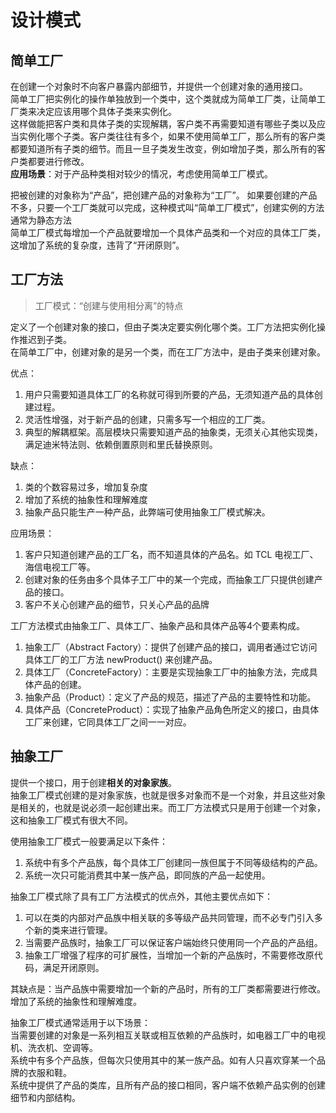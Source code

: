 # 设计模式  

## 简单工厂  
在创建一个对象时不向客户暴露内部细节，并提供一个创建对象的通用接口。  
简单工厂把实例化的操作单独放到一个类中，这个类就成为简单工厂类，让简单工厂类来决定应该用哪个具体子类来实例化。  
这样做能把客户类和具体子类的实现解耦，客户类不再需要知道有哪些子类以及应当实例化哪个子类。客户类往往有多个，如果不使用简单工厂，那么所有的客户类都要知道所有子类的细节。而且一旦子类发生改变，例如增加子类，那么所有的客户类都要进行修改。  
**应用场景**：对于产品种类相对较少的情况，考虑使用简单工厂模式。  

把被创建的对象称为“产品”，把创建产品的对象称为“工厂”。
如果要创建的产品不多，只要一个工厂类就可以完成，这种模式叫“简单工厂模式”，创建实例的方法通常为静态方法  
简单工厂模式每增加一个产品就要增加一个具体产品类和一个对应的具体工厂类，这增加了系统的复杂度，违背了“开闭原则”。  

## 工厂方法  

> 工厂模式：“创建与使用相分离”的特点   

定义了一个创建对象的接口，但由子类决定要实例化哪个类。工厂方法把实例化操作推迟到子类。  
在简单工厂中，创建对象的是另一个类，而在工厂方法中，是由子类来创建对象。  


优点：  
1. 用户只需要知道具体工厂的名称就可得到所要的产品，无须知道产品的具体创建过程。  
2. 灵活性增强，对于新产品的创建，只需多写一个相应的工厂类。  
3. 典型的解耦框架。高层模块只需要知道产品的抽象类，无须关心其他实现类，满足迪米特法则、依赖倒置原则和里氏替换原则。  

缺点：  
1. 类的个数容易过多，增加复杂度  
2. 增加了系统的抽象性和理解难度  
3. 抽象产品只能生产一种产品，此弊端可使用抽象工厂模式解决。  

应用场景：  
1. 客户只知道创建产品的工厂名，而不知道具体的产品名。如 TCL 电视工厂、海信电视工厂等。  
2. 创建对象的任务由多个具体子工厂中的某一个完成，而抽象工厂只提供创建产品的接口。  
3. 客户不关心创建产品的细节，只关心产品的品牌  


工厂方法模式由抽象工厂、具体工厂、抽象产品和具体产品等4个要素构成。   
1. 抽象工厂（Abstract Factory）：提供了创建产品的接口，调用者通过它访问具体工厂的工厂方法 newProduct() 来创建产品。  
2. 具体工厂（ConcreteFactory）：主要是实现抽象工厂中的抽象方法，完成具体产品的创建。  
3. 抽象产品（Product）：定义了产品的规范，描述了产品的主要特性和功能。  
4. 具体产品（ConcreteProduct）：实现了抽象产品角色所定义的接口，由具体工厂来创建，它同具体工厂之间一一对应。  


## 抽象工厂  
提供一个接口，用于创建**相关的对象家族**。  
抽象工厂模式创建的是对象家族，也就是很多对象而不是一个对象，并且这些对象是相关的，也就是说必须一起创建出来。而工厂方法模式只是用于创建一个对象，这和抽象工厂模式有很大不同。  

使用抽象工厂模式一般要满足以下条件：   
1. 系统中有多个产品族，每个具体工厂创建同一族但属于不同等级结构的产品。  
2. 系统一次只可能消费其中某一族产品，即同族的产品一起使用。  

抽象工厂模式除了具有工厂方法模式的优点外，其他主要优点如下：  
1. 可以在类的内部对产品族中相关联的多等级产品共同管理，而不必专门引入多个新的类来进行管理。  
2. 当需要产品族时，抽象工厂可以保证客户端始终只使用同一个产品的产品组。  
3. 抽象工厂增强了程序的可扩展性，当增加一个新的产品族时，不需要修改原代码，满足开闭原则。  

其缺点是：当产品族中需要增加一个新的产品时，所有的工厂类都需要进行修改。增加了系统的抽象性和理解难度。  

抽象工厂模式通常适用于以下场景：  
当需要创建的对象是一系列相互关联或相互依赖的产品族时，如电器工厂中的电视机、洗衣机、空调等。  
系统中有多个产品族，但每次只使用其中的某一族产品。如有人只喜欢穿某一个品牌的衣服和鞋。  
系统中提供了产品的类库，且所有产品的接口相同，客户端不依赖产品实例的创建细节和内部结构。  

















